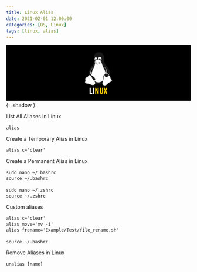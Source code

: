 ```yaml
---
title: Linux Alias
date: 2021-02-01 12:00:00
categories: [OS, Linux]
tags: [linux, alias]
---
```

![](https://github.com/senad-d/senad-d.github.io/blob/main/_media/images/linux-banner.png?raw=true){: .shadow }

List All Aliases in Linux
```shell
alias
```

Create a Temporary Alias in Linux
```shell
alias c='clear'
```
 
Create a Permanent Alias in Linux
```shell
sudo nano ~/.bashrc
source ~/.bashrc

sudo nano ~/.zshrc
source ~/.zshrc
```
 
Custom aliases
```shell
alias c='clear'
alias move='mv -i'
alias frename='Example/Test/file_rename.sh'

source ~/.bashrc
```

Remove Aliases in Linux
```shell
unalias [name]
```
